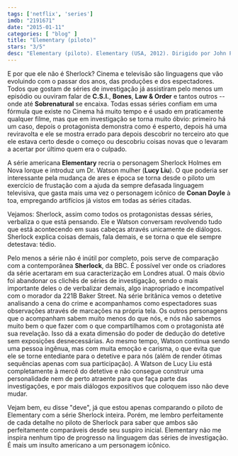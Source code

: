 ```yaml
---
tags: ['netflix', 'series']
imdb: "2191671"
date: "2015-01-11"
categories: [ "blog" ]
title: "Elementary (piloto)"
stars: "3/5"
desc: "Elementary (piloto). Elementary (USA, 2012). Dirigido por John Polson, Guy Ferland, Seith Mann, Christine Moore, Larry Teng, Jerry Levine, Aaron Lipstadt, Ron Fortunato, Andrew Bernstein. Escrito por Robert Doherty, Craig Sweeny, Jason Tracey, Jeffrey Paul King, Bob Goodman, Liz Friedman, Robert Hewitt Wolfe, Arthur Conan Doyle, Corinne Brinkerhoff. Com Jonny Lee Miller, Lucy Liu, Aidan Quinn, Jon Michael Hill."
---
```

E por que ele não é Sherlock? Cinema e televisão são linguagens que vão evoluindo com o passar dos anos, das produções e dos espectadores. Todos que gostam de séries de investigação já assistiram pelo menos um episódio ou ouviram falar de __C.S.I.__, __Bones__, __Law & Order__ e tantos outros -- onde até __Sobrenatural__ se encaixa. Todas essas séries confiam em uma fórmula que existe no Cinema há muito tempo e é usado em praticamente qualquer filme, mas que em investigação se torna muito óbvio: primeiro há um caso, depois o protagonista demonstra como é esperto, depois há uma reviravolta e ele se mostra errado para depois descobrir no terceiro ato que ele estava certo desde o começo ou descobriu coisas novas que o levaram a acertar por último quem era o culpado.

A série americana __Elementary__ recria o personagem Sherlock Holmes em Nova Iorque e introduz um Dr. Watson mulher (__Lucy Liu__). O que poderia ser interessante pela mudança de ares e época se torna desde o piloto um exercício de frustação com a ajuda da sempre defasada linguagem televisiva, que gasta mais uma vez o personagem icônico de __Conan Doyle__ à toa, empregando artifícios já vistos em todas as séries citadas.

Vejamos: Sherlock, assim como todos os protagonistas dessas séries, verbaliza o que está pensando. Ele e Watson conversam revolvendo tudo que está acontecendo em suas cabeças através unicamente de diálogos. Sherlock explica coisas demais, fala demais, e se torna o que ele sempre detestava: tédio.

Pelo menos a série não é inútil por completo, pois serve de comparação com a contemporânea __Sherlock__, da BBC. É possível ver onde os criadores da série acertaram em sua caracterização em Londres atual. O mais óbvio foi abandonar os clichês de séries de investigação, sendo o mais importante deles o de verbalizar demais, algo inapropriado e incompatível com o morador da 221B Baker Street. Na série britânica vemos o detetive analisando a cena do crime e acompanhamos como espectadores suas observações através de marcações na própria tela. Os outros personagens que o acompanham sabem muito menos do que nós, e nós não sabemos muito bem o que fazer com o que compartilhamos com o protagonista até sua revelação. Isso dá a exata dimensão do poder de dedução do detetive sem exposições desnecessárias. Ao mesmo tempo, Watson continua sendo uma pessoa ingênua, mas com muita emoção e carisma, o que evita que ele se torne entediante para o detetive e para nós (além de render ótimas sequências apenas com sua participação). A Watson de Lucy Liu está completamente à mercê do detetive e não consegue construir uma personalidade nem de perto atraente para que faça parte das investigações, e por mais diálogos expositivos que coloquem isso não deve mudar.

Vejam bem, eu disse "deve", já que estou apenas comparando o piloto de Elementary com a série Sherlock inteira. Porém, me lembro perfeitamente de cada detalhe no piloto de Sherlock para saber que ambos são perfeitamente comparáveis desde seu suspiro inicial. Elementary não me inspira nenhum tipo de progresso na linguagem das séries de investigação. É mais um insulto americano a um personagem icônico.
